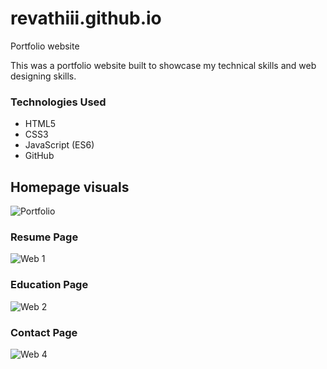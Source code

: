 # revathiii.github.io
Portfolio website 


This was a portfolio website built to showcase my technical skills and web designing skills.


### Technologies Used

* HTML5
* CSS3
* JavaScript (ES6)
* GitHub




## Homepage visuals

![Portfolio](https://user-images.githubusercontent.com/78149796/220962960-e2afd7e8-0fa9-4d77-a992-8207aeae3d22.JPG)

### Resume Page

![Web 1](https://user-images.githubusercontent.com/78149796/220966572-97ba9c25-8c94-4764-b990-b155b17b33b4.jpg)

### Education Page

![Web 2](https://user-images.githubusercontent.com/78149796/220966636-f2872893-1c49-4d8d-931f-62e7308bf8b9.jpg)

### Contact Page

![Web 4](https://user-images.githubusercontent.com/78149796/220967513-dcf843df-9a71-44ab-bfb4-d8b8d72ee53f.jpg)





